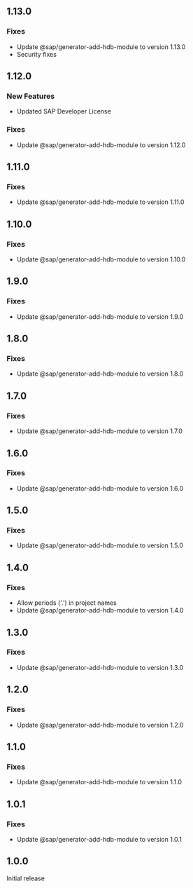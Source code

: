 ## 1.13.0

### Fixes
- Update @sap/generator-add-hdb-module to version 1.13.0
- Security fixes

## 1.12.0

### New Features
- Updated SAP Developer License

### Fixes
- Update @sap/generator-add-hdb-module to version 1.12.0

## 1.11.0

### Fixes
- Update @sap/generator-add-hdb-module to version 1.11.0

## 1.10.0

### Fixes
- Update @sap/generator-add-hdb-module to version 1.10.0

## 1.9.0

### Fixes
- Update @sap/generator-add-hdb-module to version 1.9.0

## 1.8.0

### Fixes
- Update @sap/generator-add-hdb-module to version 1.8.0

## 1.7.0

### Fixes
- Update @sap/generator-add-hdb-module to version 1.7.0

## 1.6.0

### Fixes
- Update @sap/generator-add-hdb-module to version 1.6.0

## 1.5.0

### Fixes
- Update @sap/generator-add-hdb-module to version 1.5.0

## 1.4.0

### Fixes
- Allow periods ('.') in project names
- Update @sap/generator-add-hdb-module to version 1.4.0

## 1.3.0

### Fixes
- Update @sap/generator-add-hdb-module to version 1.3.0

## 1.2.0

### Fixes
- Update @sap/generator-add-hdb-module to version 1.2.0

## 1.1.0

### Fixes
- Update @sap/generator-add-hdb-module to version 1.1.0

## 1.0.1

### Fixes
- Update @sap/generator-add-hdb-module to version 1.0.1

## 1.0.0

Initial release